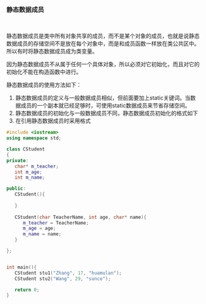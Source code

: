
### 静态数据成员

<br/>

静态数据成员是类中所有对象共享的成员，而不是某个对象的成员，也就是说静态数据成员的存储空间不是放在每个对象中，而是和成员函数一样放在类公共区中。所以有时将静态数据成员成为类变量。

因为静态数据成员不从属于任何一个具体对象，所以必须对它初始化，而且对它的初始化不能在构造函数中进行。

静态数据成员的使用方法如下：

1) 静态数据成员的定义与一般数据成员相似，但前面要加上static关键词。当数据成员的一个副本就已经足够时，可使用static数据成员来节省存储空间。
2) 静态数据成员的初始化与一般数据成员不同，静态数据成员初始化的格式如下
3) 在引用静态数据成员时采用格式

```c++
#include <iostream>
using namespace std;

class CStudent
{
private:
   char* m_teacher; 
   int m_age;
   int m_name;

public:
   CStudent(){
   
   }
   
   CStudent(char TeacherName, int age, char* name){
      m_teacher = TeacherName;
      m_age = age;
      m_name = name;
   }

};


int main(){
   CStudent stu1("Zhang", 17, "huamulan");
   CStudent stu2("Wang", 29, "sunce");

   return 0;
}
```
